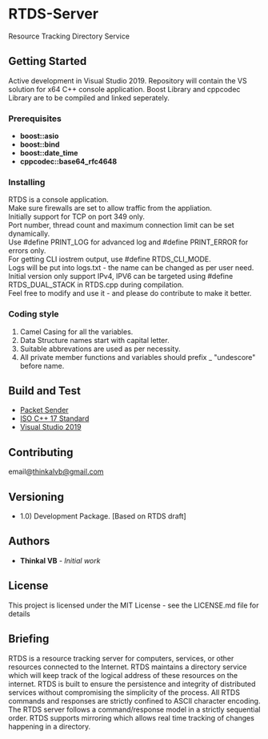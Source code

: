 # RTDS-Server
Resource Tracking Directory Service
## Getting Started

Active development in Visual Studio 2019. Repository will contain the VS solution for x64 C++ console application.
Boost Library and cppcodec Library are to be compiled and linked seperately.

### Prerequisites

* **boost::asio**
* **boost::bind**
* **boost::date_time**
* **cppcodec::base64_rfc4648**

### Installing

RTDS is a console application.  
Make sure firewalls are set to allow traffic from the appliation.  
Initially support for TCP on port 349 only.  
Port number, thread count and maximum connection limit can be set dynamically.  
Use #define PRINT_LOG for advanced log and #define PRINT_ERROR for errors only.  
For getting CLI iostrem output, use #define RTDS_CLI_MODE.  
Logs will be put into logs.txt - the name can be changed as per user need.  
Initial version only support IPv4, IPV6 can be targeted using #define RTDS_DUAL_STACK in RTDS.cpp during compilation.  
Feel free to modify and use it - and please do contribute to make it better.

### Coding style 

1) Camel Casing for all the variables.
2) Data Structure names start with capital letter.
3) Suitable abbrevations are used as per necessity.
4) All private member functions and variables should prefix _ "undescore" before name.

## Build and Test

* [Packet Sender](https://packetsender.com/download/)
* [ISO C++ 17 Standard](https://en.cppreference.com/w/cpp/17/)
* [Visual Studio 2019](https://www.visualstudio.com/downloads/)

## Contributing

email@thinkalvb@gmail.com

## Versioning

- 1.0) Development Package. [Based on RTDS draft]

## Authors

* **Thinkal VB** - *Initial work* 

## License

This project is licensed under the MIT License - see the LICENSE.md file for details

## Briefing

RTDS is a resource tracking server for computers, services, or other resources connected to the Internet.
RTDS maintains a directory service which will keep track of the logical address of these resources on the internet.
RTDS is built to ensure the persistence and integrity of distributed services without compromising the simplicity of the process.
All RTDS commands and responses are strictly confined to ASCII character encoding.
The RTDS server follows a command/response model in a strictly sequential order.
RTDS supports mirroring which allows real time tracking of changes happening in a directory.
